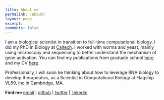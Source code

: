 ```yaml
---
title: About me
permalink: /about/
layout: page
excerpt:
comments: false
---
```


I am a biological scientist in transition to full-time computational biology.
I did my PhD in Biology at [Caltech](https://www.caltech.edu).
I worked with worms and yeast, mainly using microscopy and sequencing to 
better understand the mechanism of gene activation.
You can find my publications from graduate school [here](https://scholar.google.com/citations?user=ERRyb1sAAAAJ&hl=en&oi=ao) 
and my CV [here](/cv).

Professionally, I will soon be thinking about how to leverage RNA biology to develop therapeutics, as
a Scientist in Computational Biology at Flagship VL59, Inc in Cambridge, MA.

**Find me** 
<a href="mailto:porfirioqc@gmail.com">email</a> |
[github](https://github.com/pquinter) |
[twitter](https://twitter.com/porfirioquin) |
[linkedin](https://www.linkedin.com/in/porfirio-quintero/) 
